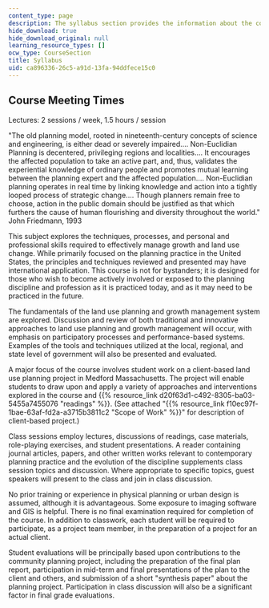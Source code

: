 ```yaml
---
content_type: page
description: The syllabus section provides the information about the course.
hide_download: true
hide_download_original: null
learning_resource_types: []
ocw_type: CourseSection
title: Syllabus
uid: ca896336-26c5-a91d-13fa-94ddfece15c0
---
```


Course Meeting Times
--------------------

Lectures: 2 sessions / week, 1.5 hours / session

"The old planning model, rooted in nineteenth-century concepts of science and engineering, is either dead or severely impaired.... Non-Euclidian Planning is decentered, privileging regions and localities.... It encourages the affected population to take an active part, and, thus, validates the experiential knowledge of ordinary people and promotes mutual learning between the planning expert and the affected population.... Non-Euclidian planning operates in real time by linking knowledge and action into a tightly looped process of strategic change.... Though planners remain free to choose, action in the public domain should be justified as that which furthers the cause of human flourishing and diversity throughout the world."  
John Friedmann, 1993

This subject explores the techniques, processes, and personal and professional skills required to effectively manage growth and land use change. While primarily focused on the planning practice in the United States, the principles and techniques reviewed and presented may have international application. This course is not for bystanders; it is designed for those who wish to become actively involved or exposed to the planning discipline and profession as it is practiced today, and as it may need to be practiced in the future.

The fundamentals of the land use planning and growth management system are explored. Discussion and review of both traditional and innovative approaches to land use planning and growth management will occur, with emphasis on participatory processes and performance-based systems. Examples of the tools and techniques utilized at the local, regional, and state level of government will also be presented and evaluated.

A major focus of the course involves student work on a client-based land use planning project in Medford Massachusetts. The project will enable students to draw upon and apply a variety of approaches and interventions explored in the course and {{% resource_link d20f63d1-c492-8305-ba03-5455a7455076 "readings" %}}. (See attached "{{% resource_link f10ec97f-1bae-63af-fd2a-a3715b3811c2 "Scope of Work" %}}" for description of client-based project.)

Class sessions employ lectures, discussions of readings, case materials, role-playing exercises, and student presentations. A reader containing journal articles, papers, and other written works relevant to contemporary planning practice and the evolution of the discipline supplements class session topics and discussion. Where appropriate to specific topics, guest speakers will present to the class and join in class discussion.

No prior training or experience in physical planning or urban design is assumed, although it is advantageous. Some exposure to imaging software and GIS is helpful. There is no final examination required for completion of the course. In addition to classwork, each student will be required to participate, as a project team member, in the preparation of a project for an actual client.

Student evaluations will be principally based upon contributions to the community planning project, including the preparation of the final plan report, participation in mid-term and final presentations of the plan to the client and others, and submission of a short "synthesis paper" about the planning project. Participation in class discussion will also be a significant factor in final grade evaluations.